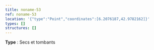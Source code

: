 ```yaml
---
title: noname-53
ref: noname-53
location: '{"type":"Point","coordinates":[6.2076187,42.9782162]}'
types: []
structures: []
---
```


**Type** : Secs et tombants  

